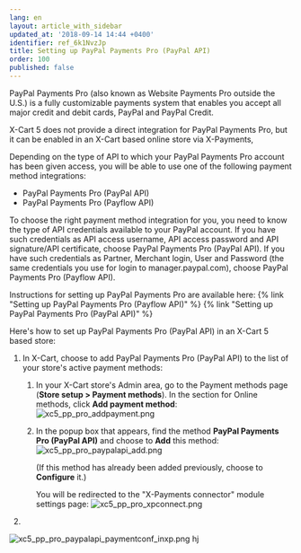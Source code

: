 ```yaml
---
lang: en
layout: article_with_sidebar
updated_at: '2018-09-14 14:44 +0400'
identifier: ref_6k1NvzJp
title: Setting up PayPal Payments Pro (PayPal API)
order: 100
published: false
---
```

PayPal Payments Pro (also known as Website Payments Pro outside the U.S.) is a fully customizable payments system that enables you accept all major credit and debit cards, PayPal and PayPal Credit. 

X-Cart 5 does not provide a direct integration for PayPal Payments Pro, but it can be enabled in an X-Cart based online store via X-Payments,  

Depending on the type of API to which your PayPal Payments Pro account has been given access, you will be able to use one of the following payment method integrations:

   * PayPal Payments Pro (PayPal API)
   * PayPal Payments Pro (Payflow API)

To choose the right payment method integration for you, you need to know the type of API credentials available to your PayPal account. If you have such credentials as API access username, API access password and API signature/API certificate, choose PayPal Payments Pro (PayPal API). If you have such credentials as Partner, Merchant login, User and Password (the same credentials you use for login to manager.paypal.com), choose PayPal Payments Pro (Payflow API). 

Instructions for setting up PayPal Payments Pro are available here:
{% link "Setting up PayPal Payments Pro (Payflow API)" %}
{% link "Setting up PayPal Payments Pro (PayPal API)" %}


Here's how to set up PayPal Payments Pro (PayPal API) in an X-Cart 5 based store:

   1. In X-Cart, choose to add PayPal Payments Pro (PayPal API) to the list of your store's active payment methods: 
   
      1. In your X-Cart store's Admin area, go to the Payment methods page (**Store setup > Payment methods**). In the section for Online methods, click **Add payment method**:
         ![xc5_pp_pro_addpayment.png]({{site.baseurl}}/attachments/ref_6k1NvzJp/xc5_pp_pro_addpayment.png)
   
      2. In the popup box that appears, find the method **PayPal Payments Pro (PayPal API)** and choose to **Add** this method:
         ![xc5_pp_pro_paypalapi_add.png]({{site.baseurl}}/attachments/ref_6k1NvzJp/xc5_pp_pro_paypalapi_add.png)
         
         (If this method has already been added previously, choose to **Configure** it.)
        
         You will be redirected to the "X-Payments connector" module settings page:
         ![xc5_pp_pro_xpconnect.png]({{site.baseurl}}/attachments/ref_6k1NvzJp/xc5_pp_pro_xpconnect.png)

   2. 
![xc5_pp_pro_paypalapi_paymentconf_inxp.png]({{site.baseurl}}/attachments/ref_6k1NvzJp/xc5_pp_pro_paypalapi_paymentconf_inxp.png)
hj
